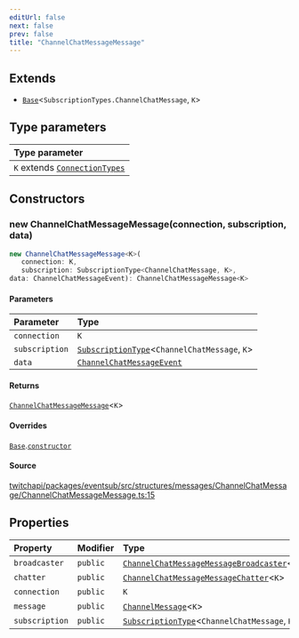 ```yaml
---
editUrl: false
next: false
prev: false
title: "ChannelChatMessageMessage"
---
```


## Extends

- [`Base`](Base.md)\<`SubscriptionTypes.ChannelChatMessage`, `K`\>

## Type parameters

| Type parameter |
| :------ |
| `K` extends [`ConnectionTypes`](../type-aliases/ConnectionTypes.md) |

## Constructors

### new ChannelChatMessageMessage(connection, subscription, data)

```ts
new ChannelChatMessageMessage<K>(
   connection: K, 
   subscription: SubscriptionType<ChannelChatMessage, K>, 
data: ChannelChatMessageEvent): ChannelChatMessageMessage<K>
```

#### Parameters

| Parameter | Type |
| :------ | :------ |
| `connection` | `K` |
| `subscription` | [`SubscriptionType`](../type-aliases/SubscriptionType.md)\<`ChannelChatMessage`, `K`\> |
| `data` | [`ChannelChatMessageEvent`](../interfaces/ChannelChatMessageEvent.md) |

#### Returns

[`ChannelChatMessageMessage`](ChannelChatMessageMessage.md)\<`K`\>

#### Overrides

[`Base`](Base.md).[`constructor`](Base.md#constructors)

#### Source

[twitchapi/packages/eventsub/src/structures/messages/ChannelChatMessage/ChannelChatMessageMessage.ts:15](https://github.com/pablornc/twitchapi//blob/b274026/packages/eventsub/src/structures/messages/ChannelChatMessage/ChannelChatMessageMessage.ts#L15)

## Properties

| Property | Modifier | Type | Inherited from |
| :------ | :------ | :------ | :------ |
| `broadcaster` | `public` | [`ChannelChatMessageMessageBroadcaster`](ChannelChatMessageMessageBroadcaster.md)\<`K`\> | - |
| `chatter` | `public` | [`ChannelChatMessageMessageChatter`](ChannelChatMessageMessageChatter.md)\<`K`\> | - |
| `connection` | `public` | `K` | [`Base`](Base.md).`connection` |
| `message` | `public` | [`ChannelMessage`](ChannelMessage.md)\<`K`\> | - |
| `subscription` | `public` | [`SubscriptionType`](../type-aliases/SubscriptionType.md)\<`ChannelChatMessage`, `K`\> | [`Base`](Base.md).`subscription` |
